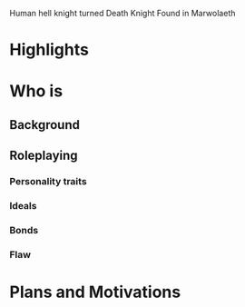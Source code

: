 Human hell knight turned Death Knight
Found in Marwolaeth
# Highlights
# Who is 
## Background
## Roleplaying 
### Personality traits
### Ideals
### Bonds
### Flaw
# Plans and Motivations